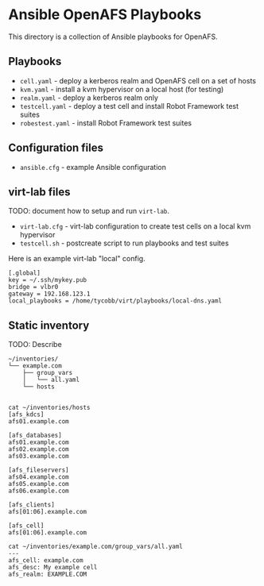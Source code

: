 # Ansible OpenAFS Playbooks

This directory is a collection of Ansible playbooks for OpenAFS.

## Playbooks

* `cell.yaml`      - deploy a kerberos realm and OpenAFS cell on a set of hosts
* `kvm.yaml`       - install a kvm hypervisor on a local host (for testing)
* `realm.yaml`     - deploy a kerberos realm only
* `testcell.yaml`  - deploy a test cell and install Robot Framework test suites
* `robestest.yaml` - install Robot Framework test suites

## Configuration files

* `ansible.cfg`  - example Ansible configuration

## virt-lab files

TODO: document how to setup and run `virt-lab`.

* `virt-lab.cfg` - virt-lab configuration to create test cells on a local kvm hypervisor
* `testcell.sh`  - postcreate script to run playbooks and test suites

Here is an example virt-lab "local" config.

    [.global]
    key = ~/.ssh/mykey.pub
    bridge = vlbr0
    gateway = 192.168.123.1
    local_playbooks = /home/tycobb/virt/playbooks/local-dns.yaml

## Static inventory

TODO: Describe


    ~/inventories/
    └── example.com
        ├── group_vars
        │   └── all.yaml
        └── hosts


    cat ~/inventories/hosts
    [afs_kdcs]
    afs01.example.com

    [afs_databases]
    afs01.example.com
    afs02.example.com
    afs03.example.com

    [afs_fileservers]
    afs04.example.com
    afs05.example.com
    afs06.example.com

    [afs_clients]
    afs[01:06].example.com

    [afs_cell]
    afs[01:06].example.com

    cat ~/inventories/example.com/group_vars/all.yaml
    ---
    afs_cell: example.com
    afs_desc: My example cell
    afs_realm: EXAMPLE.COM

